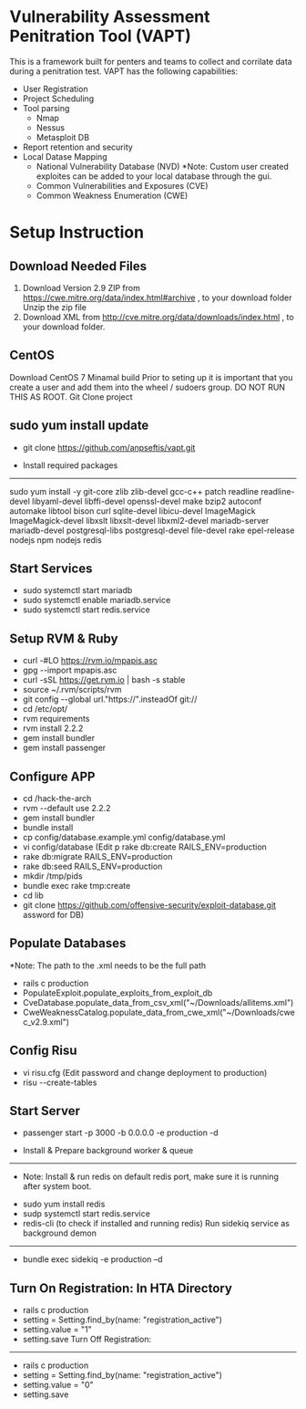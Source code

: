 Vulnerability Assessment Penitration Tool (VAPT)
===========

This is a framework built for penters and teams to collect and corrilate data during a penitration test.  VAPT has the following capabilities:
- User Registration
- Project Scheduling
- Tool parsing
  - Nmap
  - Nessus
  - Metasploit DB
- Report retention and security
- Local Datase Mapping
  - National Vulnerability Database (NVD)
    *Note: Custom user created exploites can be added to your local database through the gui.
  - Common Vulnerabilities and Exposures (CVE)
  - Common Weakness Enumeration (CWE)

Setup Instruction
===================

Download Needed Files
-----------------------------
1. Download Version 2.9 ZIP from https://cwe.mitre.org/data/index.html#archive , to your download folder
Unzip the zip file
2. Download XML from  http://cve.mitre.org/data/downloads/index.html , to your download folder.

CentOS
------------------
Download CentOS 7 Minamal build
Prior to seting up it is important that you create a user and add them into the wheel / sudoers group. DO NOT RUN THIS AS ROOT.
Git Clone project

sudo yum install update
-------------------
- git clone https://github.com/anpseftis/vapt.git

- Install required packages
--------------------------------
sudo yum install -y git-core zlib zlib-devel gcc-c++ patch readline readline-devel libyaml-devel libffi-devel openssl-devel make bzip2 autoconf automake libtool bison curl sqlite-devel libicu-devel ImageMagick ImageMagick-devel libxslt libxslt-devel libxml2-devel mariadb-server mariadb-devel postgresql-libs postgresql-devel file-devel rake epel-release nodejs npm nodejs redis

Start Services
-------------------------------
- sudo systemctl start mariadb
- sudo systemctl enable mariadb.service
- sudo systemctl start redis.service

Setup RVM & Ruby
----------------------------------
- curl -#LO https://rvm.io/mpapis.asc
- gpg --import mpapis.asc
- curl -sSL https://get.rvm.io | bash -s stable
- source ~/.rvm/scripts/rvm
- git config --global url."https://".insteadOf git://
- cd /etc/opt/
- rvm requirements
- rvm install 2.2.2
- gem install bundler
- gem install passenger

Configure APP
--------------------------------------
- cd /hack-the-arch
- rvm --default use 2.2.2
- gem install bundler
- bundle install
- cp config/database.example.yml config/database.yml
- vi config/database
(Edit p rake db:create RAILS_ENV=production
- rake db:migrate RAILS_ENV=production
- rake db:seed RAILS_ENV=production
- mkdir /tmp/pids
- bundle exec rake tmp:create
- cd lib
- git clone https://github.com/offensive-security/exploit-database.git
assword for DB)

Populate Databases
-----------------------------------------
*Note: The path to the .xml needs to be the full path
- rails c production
- PopulateExploit.populate_exploits_from_exploit_db
- CveDatabase.populate_data_from_csv_xml("~/Downloads/allitems.xml")
- CweWeaknessCatalog.populate_data_from_cwe_xml("~/Downloads/cwec_v2.9.xml")

Config Risu
--------------------------------------------
- vi risu.cfg
(Edit password and change deployment to production)
- risu --create-tables

Start Server
--------------------------------
- passenger start -p 3000 -b 0.0.0.0 -e production -d

- Install & Prepare background worker & queue 
-------------------------------------------------
* Note:	Install & run redis on default redis port, make sure it is running after system boot.
- sudo yum install redis
- sudp systemctl start redis.service 
- redis-cli (to check if installed and running redis)
Run sidekiq service as background demon
------------------------------------------
- bundle exec sidekiq -e production –d

Turn On Registration: In HTA Directory
---------------------------------------------------
- rails c production
- setting = Setting.find_by(name: "registration_active")
- setting.value = "1"
- setting.save
Turn Off Registration: 
-----------------------------------------------------
- rails c production
- setting = Setting.find_by(name: "registration_active")
- setting.value = "0"
- setting.save







